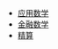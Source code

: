 - [应用数学](grad-application/21fall/math/applied-math/readme.md)
- [金融数学](grad-application/21fall/math/finanical-math/readme.md)
- [精算](grad-application/21fall/math/actuarial-math/readme.md)